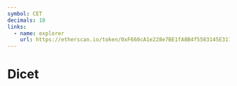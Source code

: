 ```yaml
---
symbol: CET
decimals: 18
links:
  - name: explorer
    url: https://etherscan.io/token/0xF660cA1e228e7BE1fA8B4f5583145E31147FB577
---
```


# Dicet
